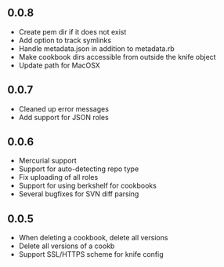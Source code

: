 ## 0.0.8
* Create pem dir if it does not exist
* Add option to track symlinks
* Handle metadata.json in addition to metadata.rb
* Make cookbook dirs accessible from outside the knife object
* Update path for MacOSX

## 0.0.7
* Cleaned up error messages
* Add support for JSON roles

## 0.0.6
* Mercurial support
* Support for auto-detecting repo type
* Fix uploading of all roles
* Support for using berkshelf for cookbooks
* Several bugfixes for SVN diff parsing

## 0.0.5
* When deleting a cookbook, delete all versions
* Delete all versions of a cookb
* Support SSL/HTTPS scheme for knife config

